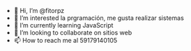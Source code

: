 - 👋 Hi, I’m @fitorpz
- 👀 I’m interested  la prgramación, me gusta realizar sistemas
- 🌱 I’m currently learning  JavaScript
- 💞️ I’m looking to collaborate on sitios web
- 📫 How to reach me  al 59179140105

<!---
fitorpz/fitorpz is a ✨ special ✨ repository because its `README.md` (this file) appears on your GitHub profile.
You can click the Preview link to take a look at your changes.
--->
